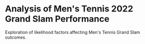 # Analysis of Men's Tennis 2022 Grand Slam Performance
Exploration of likelihood factors affecting Men's Tennis Grand Slam outcomes.
